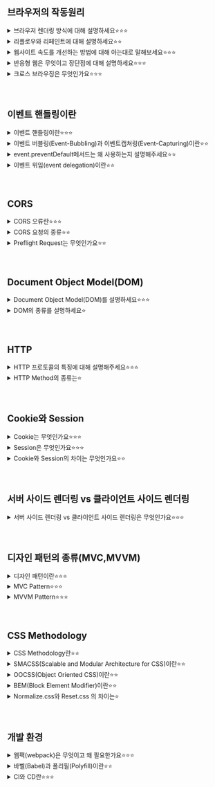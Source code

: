 ## 브라우저의 작동원리
<details>
<summary>브라우저 렌더링 방식에 대해 설명하세요⭐️⭐️⭐️</summary>
<!-- 한칸 공백 필요  -->

브라우저라는 것은 인터넷에 접속할 때 사용하는 크롬, 사파리, 파이어폭스 등을 말함

 1. HTML 파일과 CSS 파일을 파싱해서 각각 Tree를 만든다. (Parsing)
 2. 두 Tree를 결합하여 Rendering Tree를 만든다. (Style)
 3. Rendering Tree에서 각 노드의 위치와 크기를 계산한다. (Layout)
 4. 계산된 값을 이용해 각 노드를 화면상의 실제 픽셀로 변환하고, 레이어를 만든다. (Paint)
 5. 레이어를 합성하여 실제 화면에 나타낸다. (Composite)
</details>

<details>
<summary>리플로우와 리페인트에 대해 설명하세요⭐️⭐️</summary>
<!-- 한칸 공백 필요  -->

리플로우: 생성된 DOM 노드의 레이아웃 수치 변경 시 영향 받은 모든 노드의 수치를 다시 계산하여 렌더 트리를 재생성하는 과정, DOM 요소의 기하학적 속성이 변경될 때, 브라우저 사이즈가 변할 때, 스타일시트가 로딩되었을 때 발생하는 변화들을 다시 계산해주는 과정을 뜻하며, 레이아웃이라고도 함

리페인트: 리플로우 과정이 끝난 후 생성된 렌더 트리를 다시 그리는 과정, 변경된 요소를 실제로 화면에 그려주는 작업을 뜻함, 리플로우가 발생하면 필연적으로 리페인트가 실행됨, 리플로우보다는 상대적으로 훨씬 가벼운 작업임
</details>

<details>
<summary>웹사이트 속도를 개선하는 방법에 대해 아는대로 말해보세요⭐️⭐️⭐️</summary>
<!-- 한칸 공백 필요  -->

이미지 압축

코드 정리 및 압축

호스팅 업그레이드

브라우저 캐싱 활성화

웹 페이지 속도 개선 테스트
</details>

<details>
<summary>반응형 웹은 무엇이고 장단점에 대해 설명하세요⭐️⭐️⭐️</summary>
<!-- 한칸 공백 필요  -->

정의: 한 가지의 웹사이트로 다양한 종류의 기기에 최적화된 화면을 보여주는 것

장점
- 하나의 템플릿만을 사용해 다양한 사용자와 기긱에 대응할 수 있어 개발이 간편하다는 장점을 가짐
- 화면 크기가 해상도에 상관없이 웹 사이트를 잘 보여줌
- 어느기기, 어떤 접속 환경에서도 url이 같음
- 최신 웹 표준을 따름
- 트래픽 관리도 용이

단점
- 브라우저와 호환성에 문제가 있을 수 있음
- 디자인 자유도 떨어짐. 100% 맞춤 디자인이 어려움
- 성능 문제 있을 수 있음(로딩속도, 이미지 리사이징)
</details>

<details>
<summary>크로스 브라우징은 무엇인가요⭐️⭐️⭐️</summary>
<!-- 한칸 공백 필요  -->

웹 페이지 제작 시에 모든 브라우저에서 깨지지 않고 의도한 대로 올바르게(호환성) 나오게 하는 작업
</details>
<br></br>

## 이벤트 핸들링이란
<details>
<summary>이벤트 핸들링이란⭐️⭐️⭐️</summary>
<!-- 한칸 공백 필요  -->

클릭, 키보드 입력 등 사용자의 어떤 행위를 처리하는 것을 이벤트 핸들링이라고 함

- 이벤트를 받아줄 요소를 선택합니다.
- 그 요소가 어떤 이벤트에 반응할지, 즉 요소와 이벤트를 연결해주는 바인딩을 합니다.
- 이벤트가 발생했을 때 실행될 코드를 작성합니다.
</details>

<details>
<summary>이벤트 버블링(Event-Bubbling)과 이벤트캡쳐링(Event-Capturing)이란⭐️⭐️</summary>
<!-- 한칸 공백 필요  -->

Event Bubbling:
한 요소에 이벤트가 발생하면, 이 요소에 할당된 핸들러가 동작하고, 이어서 부모 요소의 핸들러가 동작함
가장 최상단의 조상 요소를 만날 때까지 이 과정이 반복되면서 요소 각각에 할당된 핸들러가 동작함
<br></br>
<img src="https://joshua1988.github.io/images/posts/web/javascript/event/event-bubble.png" height="200px" width="200px">

Event Capturing:
이벤트 캡쳐는 이벤트 버블링과 반대 방향으로 진행되는 이벤트 전파 방식입니다.

<img src="https://joshua1988.github.io/images/posts/web/javascript/event/event-capture.png" height="200px" width="200px">
</details>

<details>
<summary>event.preventDefault메서드는 왜 사용하는지 설명해주세요⭐️⭐️</summary>
<!-- 한칸 공백 필요  -->

정의: 이벤트를 명시적으로 처리하지 않은 경우, 해당 이벤트의 default 동작을 실행하지 않도록 지정하는 함수

사용하는 이유:
- 'a태그'를 클릭했을 때 지정된 href 링크로 이동하지 않게 하고 싶을 때
- 'form태그'내의 submit 역할을 하는 버튼을 클릭했을 때, 새로 실행하지 않게 하고 싶을 때

자세한 설명:
preventDefalut는 해당 이벤트에 기본적으로 설정된 기본 액션을 동작하지 않게 만드는 메서드입니다.
이 메서드를 사용하는 이유는 다양합니다. 가장 대표적인 경우가 form 요소의 submit 이벤트입니다. submit 이벤트는 해당 폼의 정보를 서버로 요청을 보내려는 기본 동작을 가지고 있어서,submit 이벤트가 일어나고 나면 화면이 의도치 않게 전환되거나 새로고침이 되는 경우가 있습니다.
현대 웹 개발에 들어서는 이런 서버 요청은 JavaScript에서 처리하기 때문에 이런 이벤트의 기본 동작은 막아주는 것이 종종 필요합니다.
</details>

<details>
<summary>이벤트 위임(event delegation)이란⭐️⭐️</summary>
<!-- 한칸 공백 필요  -->

이벤트 위임은 캡쳐링과 버블링을 이용한 것으로, 여러 엘리먼트마다 각각 이벤트 핸들러를 할당하지 않고, 공통되는 부모에 이벤트 핸들러를 할당하여 이벤트를 관리하는 방식

- 여러개의 자식 엘리먼트 이벤트 관리하기
- 동적 엘리먼트에 대한 이벤트 관리하기
</details>
<br></br>

## CORS
<details>
<summary>CORS 오류란⭐️⭐️⭐️</summary>
<!-- 한칸 공백 필요  -->

Cross-Origin Resource Sharing의 약자로
타 도메인 간에 자원을 공유할 수 있게 해주는 것을 의미한다

cors표준은 웹 브라우저가 사용하는 정보를 읽을 수 있도록 허가된 출처 집합을 서버에게 알려주도록 허용하는 특정 http헤더를 추가함으로써 동작한다

1. 브라우저가 리소스 요청됨(coross-origin 요청) ->
2. 보안상의 이유로 제한(Same-Origin-Policy동일 근원 정책) ->
3. 요청하는 대상과 프로토콜과 포트가 같아야함 ->
4. JSONP와 cors가 나옴

[자세한 자료](https://inpa.tistory.com/entry/WEB-%F0%9F%93%9A-CORS-%F0%9F%92%AF-%EC%A0%95%EB%A6%AC-%ED%95%B4%EA%B2%B0-%EB%B0%A9%EB%B2%95-%F0%9F%91%8F#:~:text=%EA%B6%8C%EC%9E%A5%ED%95%98%EB%8A%94%20%EB%B0%94%EB%8B%A4.-,%EC%98%88%EB%B9%84%20%EC%9A%94%EC%B2%AD%20(Preflight%20Request),%EC%9D%B8%EC%A7%80%20%EB%AF%B8%EB%A6%AC%20%ED%99%95%EC%9D%B8%ED%95%98%EB%8A%94%20%EA%B2%83%EC%9D%B4%EB%8B%A4.)
</details>

<details>
<summary>CORS 요청의 종류⭐️⭐️</summary>
<!-- 한칸 공백 필요  -->

Simple/Preflight, Credential/Non-Credential의 조합으로 4가지가 존재

1. Simple Request
2. Preflight Request
3. Request with Credential
4. Request without Credential
</details>

<details>
<summary>Preflight Request는 무엇인가요⭐️⭐️</summary>
<!-- 한칸 공백 필요  -->

사실 브라우저는 요청을 보낼때 한번에 바로 보내지않고, 먼저 예비 요청을 보내 서버와 잘 통신되는지 확인한 후 본 요청을 보낸다.

즉, 예비 요청의 역할은 본 요청을 보내기 전에 브라우저 스스로 안전한 요청인지 미리 확인하는 것이다.

이때 브라우저가 예비요청을 보내는 것을 Preflight라고 부르며, 이 예비요청의 HTTP 메소드를 GET이나 POST가 아닌 OPTIONS라는 요청이 사용된다는 것이 특징이다.
</details>
<br></br>

## Document Object Model(DOM)
<details>
<summary>Document Object Model(DOM)를 설명하세요⭐️⭐️⭐️</summary>
<!-- 한칸 공백 필요  -->

문서 객체 모델(DOM, Document Object Model)은 XML이나 HTML 문서에 접근하기 위한 일종의 인터페이스입니다.

이 객체 모델은 문서 내의 모든 요소를 정의하고, 각각의 요소에 접근하는 방법을 제공합니다.
</details>

<details>
<summary>DOM의 종류를 설명하세요⭐️</summary>
<!-- 한칸 공백 필요  -->

W3C DOM 표준은 세 가지 모델로 구분됩니다.

1. Core DOM : 모든 문서 타입을 위한 DOM 모델
2. HTML DOM : HTML 문서를 위한 DOM 모델
3. XML DOM : XML 문서를 위한 DOM 모델
</details>
<br></br>

## HTTP
<details>
<summary>HTTP 프로토콜의 특징에 대해 설명해주세요⭐️⭐️⭐️</summary>
<!-- 한칸 공백 필요  -->

Hyper Text Transfer Protocol
요청 메서드 를 정의하여, 주어진 리소스에 수행하길 원하는 행동을 나타내는 것

www 상에서 서버와 클라이언트가 정보(데이터)를 주고 받을 수 있는 프로토콜로, HTML문서를 주고 받는데 사용됨.

TCP 방식 : client - server 중 한 곳이 연결을 끊을 때까지 연결을 유지함.
HTTP 방식 : client가 server에서 html을 다운받고 나면 연결을 끊어버림.(HTTP통신의 특징 - 비연결(stateless))

특징
Stateless
클라이언트와 서버가 연결을 성공한 후, 클라이언트의 요청에 대해 서버가 응답을 하고 나면 연결을 끊어버리는 것을 말한다.

장점
통신 간의 연결 상태 처리나 정보의 저장을 관리할 필요가 없어서 서버 디자인이 간단해진다.

단점
연결을 끊어버리기 때문에 서버에서 클라이언트의 현재 상태를 알 수 없음. 로그인을 이미 했는데 연결을 끊었기 때문에 이후 작업에서 Client가 로그인을 했었는지 안했었는지 알 수 없음.
=> 이 문제를 위해 Cookie와 Session으로 클라이언트의 상태를 저장해서 연결은 끊어졌지만 사용자에게 마치 연결이 되어 있는 것처럼 서비스를 제공한다.

Request, Response
Request(요청)
웹 브라우저(Client)에서 웹 서버로 보내는 요청. 서버에게 데이터를 전송할 때 Request 객체에 담아 전달하게 된다.

Response(수신)
웹 서버에서 웹 브라우저(Client)로의 응답. 클라이언트로부터 서버에게 요청이 일어나고 나면 서버는 브라우저에 전달할 데이터를 Response 객체를 통해 전달한다.
___
HTTP는 클라이언트가 서버에 요청을 보내면 서버는 그에 대한 응답을 보내는 클라이언트 서버 구조로 이루어져 있으며, 무상태성, 비연결성이라는 특징을 갖습니다.

무상태성은 서버가 클라이언트의 상태를 기억하지 않는다는 뜻입니다. 즉, 상태 기억의 주체가 클라이언트가 된다는 말이며, 중간에 요청을 처리하는 서버가 바뀌어도 클라이언트가 상태를 잘 담아서 요청을 보내면 응답을 제대로 받을 수 있습니다.
서버가 바뀌어도 응답에 문제가 없다는 뜻은, 필요에 따라 서버를 무한히 증설할 수 있다는 의미입니다. 즉, 무상태성이라는 특성 덕에 서버의 무한한 증설이 가능해집니다.

비연결성은 요청과 응답을 주고 받은 후에 서버와의 연결을 끊는 것을 의미합니다. 서버와의 연결을 지속하지 않고 필요할 때에만 연결하기 때문에 최소한의 자원만 사용하게 된다는 장점이 있습니다. 하지만 HTTP 1.0 버전은 여러 요청을 보내야 할 때에도 매 요청마다 서버 연결과 종료를 반복하는 비효율성이 발생한다는 한계가 있습니다. 이러한 한계점을 HTTP 1.1 버전에서는 지속 연결과 파이프라인, HTTP 2.0 버전에서는 멀티플렉싱을 활용해서 해결합니다.
</details>

<details>
<summary>HTTP Method의 종류는⭐️</summary>
<!-- 한칸 공백 필요  -->

GET
특정 리소스의 표시를 요청할 때 사용, 오직 데이터를 받기만 한다.
(SELECT 문을 이용한 데이터를 수신)

POST
특정 리소스에 엔티티를 제출할 때 사용
서버에 Data를 보내기 위한 용도

PUT
서버가 Client 요청의 Body를 확인하여 요청 URL에 새로운 Resouce를 생성
서버의 Resource에 Data를 저장하기 위한 용도

DELETE
요청 Resource를 삭제하도록 요청
BUT HTTP 규격에는 Client 요청에도 서버가 무효화 시킬 수 있다고 정의됨
DELETE Method는 항상 보장되지 않는다.
</details>
<br></br>

## Cookie와 Session
<details>
<summary>Cookie는 무엇인가요⭐️⭐️⭐️</summary>
<!-- 한칸 공백 필요  -->

쿠키는 클라이언트 로컬에 저장되는 Key-Value쌍의 작은 데이터 파일이다.
사용자의 디스크나 웹 브라우저 메모리에 저장된다.
클라이언트 측에 “key와 value”형태의 text 타입으로 데이터가 저장된다. 데이터의 크기에 제한이 있다.

프로세스
- 브라우저에서 웹 페이지 접속
- 웹 서버에서 쿠키를 생성.
- 생성한 쿠키에 데이터를 담아 요청에 응답할 때 클라이언트에게 함께 전송.
- 클라이언트가 보관하다가 서버에 재요청할 때 쿠키를 함께 전송.
- 클라이언트와 서버가 로그인 정보가 유지되어있는 것처럼 사용.
</details>

<details>
<summary>Session은 무엇인가요⭐️⭐️⭐️</summary>
<!-- 한칸 공백 필요  -->

브라우저가 종료되기 전까지 클라이언트의 요청을 유지하게 해주는 기술이다.
웹 서비스를 위한 사용자의 정보를 서버측에 저장한다.
서버 측에 객체 타입으로 저장된다. 서버가 수용 가능한 만큼 저장할 수 있다.

프로세스
- 클라이언트가 서버에 접속 시 세션 ID를 발급
- 클라이언트는 쿠키(쿠키이름 : JSESSIONID)를 이용해 세션 ID를 저장해서 가지고 있음.
- 클라이언트가 서버에 재 요청 시 쿠키(JSESSIONID)를 이용하여 세션ID 값을 서버에 전달.

저장 기간
session.invalidate() 혹은 웹 브라우저가 종료될 때까지 데이터가 유지된다.
</details>

<details>
<summary>Cookie와 Session의 차이는 무엇인가요⭐️⭐️</summary>
<!-- 한칸 공백 필요  -->

저장위치:쿠키는 로컬에, 세션은 로컬과 서버에 저장됩니다.

보안:쿠키는 탈취와 변조가 가능하지만, 세션은 ID값만 가지고 있고 서버에도 저장이 되어있기 때문에 상대적으로 안전합니다.

Lifecycle:쿠키는 브라우저를 종료해도 파일로 남아있지만, 세션은 브라우저 종료시 세션을 삭제합니다

속도:쿠키는 파일에서 읽기 때문에 상대적으로 빠르고, 세션은 요청마다 서버에서 처리를 해야하기 때문에 비교적 느립니다.
</details>
<br></br>

## 서버 사이드 렌더링 vs 클라이언트 사이드 렌더링
<details>
<summary>서버 사이드 렌더링 vs 클라이언트 사이드 렌더링은 무엇인가요⭐️⭐️⭐️</summary>
<!-- 한칸 공백 필요  -->

SSR: 브라우저에 나타나는 형태 그대로를 HTML로 만들어 제공하며, 브라우저는 HTML을 표시하는 방식

CSR: SPA (Single Page Application), 서버는 JSON파일만 보내주고, HTML을 그리는 역할은 JavaScript를 통해 클라이언트 측에서 수행
</details>
<br></br>

## 디자인 패턴의 종류(MVC,MVVM)
<details>
<summary>디자인 패턴이란⭐️⭐️⭐️</summary>
<!-- 한칸 공백 필요  -->

어떤 것을 개발할 때 발생했던 문제점들을 정리해서 좀 더 쉽고 편리하게 개발할 수 있도록 만든 특정한 방법들을 의미한다.
</details>

<details>
<summary>MVC Pattern⭐️⭐️⭐️</summary>
<!-- 한칸 공백 필요  -->

Model-View-Controller의 약자로,
대표적인 디자인 패턴으로 개발할 때 구성요소를 Model, View, Controller로 역할을 나누어 개발을 하는 것을 의미한다.
사용자가 Controller를 조작하면 Controller는 Model을 통해 데이터를 가져오고 해당 데이터를 View에게 뿌려준다.
<br></br>
<img src="https://img1.daumcdn.net/thumb/R1280x0/?scode=mtistory2&fname=https%3A%2F%2Fblog.kakaocdn.net%2Fdn%2F7IE8f%2FbtqBRvw9sFF%2FAGLRdsOLuvNZ9okmGOlkx1%2Fimg.png" width="200" height="200">
<br></br>
MVC 패턴의 동작 순서
사용자의 Action들은 Controller에 들어오게 된다.
Controller는 사용자의 Action를 확인하고, Model을 업데이트한다.
Controller는 Model을 나타내줄 View를 선택한다.
View는 Model을 이용하여 화면을 나타낸다.

MVC패턴을 사용하는 프레임워크/라이브러리
- Angular JS
- DJango
- React 등
</details>

<details>
<summary>MVVM Pattern⭐️⭐️⭐️</summary>
<!-- 한칸 공백 필요  -->

MVVM 패턴은 Model + View + View Model를 합친 용어입니다. Model과 View은 다른 패턴과 동일합니다.

<img src="https://img1.daumcdn.net/thumb/R1280x0/?scode=mtistory2&fname=https%3A%2F%2Fblog.kakaocdn.net%2Fdn%2FCiXz0%2FbtqBQ1iMiVT%2FstaXr7UO95opKgXEU01EY0%2Fimg.png" width="200" height="200">

Model : 어플리케이션에서 사용되는 데이터와 그 데이터를 처리하는 부분입니다.

View : 사용자에서 보여지는 UI 부분입니다.

View Model : View를 표현하기 위해 만든 View를 위한 Model입니다. View를 나타내 주기 위한 Model이자 View를 나타내기 위한 데이터 처리를 하는 부분입니다.

MVVM 패턴의 동작 순서
1. 사용자의 Action들은 View를 통해 들어오게 됩니다.
2. View에 Action이 들어오면, Command 패턴으로 View Model에 Action을 전달합니다.
3. View Model은 Model에게 데이터를 요청합니다.
4. Model은 View Model에게 요청받은 데이터를 응답합니다.
5. View Model은 응답 받은 데이터를 가공하여 저장합니다.
6. View는 View Model과 Data Binding하여 화면을 나타냅니다.
7. 대표적인 디자인 패턴으로 개발할 때 구성요소를 Model, View, Controller로 역할을 나누어 개발을 하는 것을 의미한다.
8. 사용자가 Controller를 조작하면 Controller는 Model을 통해 데이터를 가져오고 해당 데이터를 View에게 뿌려준다.

장점

MVVM 패턴은 View와 Model 사이의 의존성이 없습니다. 또한 Command 패턴과 Data Binding을 사용하여 View와 View Model 사이의 의존성 또한 없앤 디자인패턴입니다. 각각의 부분은 독립적이기 때문에 모듈화 하여 개발할 수 있습니다.
</details>
<br></br>

## CSS Methodology
<details>
<summary>CSS Methodology란⭐️⭐️</summary>
<!-- 한칸 공백 필요  -->

명확하고 일관성있는 규칙

SMACSS(Scalable and Modular Architecture for CSS): 범주화

OOCSS(Object Oriented CSS): 구조와 모양을 분리,컨테이너와 컨텐츠를 분리

BEM(Block Element Modifier): 블록(block), 요소(element), 상태(modifier)로 구분하여 클래스 작성하며 엄격한 네이밍 규칙을 가짐
</details>

<details>
<summary>SMACSS(Scalable and Modular Architecture for CSS)이란⭐️⭐️</summary>
<!-- 한칸 공백 필요  -->

CSS를 범주화(Categorization)로 패턴화 하고자 하는 방법론이다

SMACSS는 작성할 CSS를 비슷한 종류끼리 모아 5가지 스타일로 나누고 각 유형에 맞는 선택자와 작명법, 코딩 기법을 제시한다. 기본(base), 레이아웃(layout), 모듈(module), 상태(state), 테마(theme) 다섯가지의 범주를 제시한다.

기본(base)
: Reset, Variable 등을 포함하고 !important를 쓰지 않는다.

레이아웃(layout)
: 주요 요소(id)와 하위 요소(class)로 구분하고 접두사를 사용한다.

모듈(module)
: 재사용성이 높은 구성 요소를 정의한다.

상태(state)
: 요소의 상태 변화를 표현하고 접두사 “is-“나 “s-“를 사용한다.

테마(theme)
: 사용자가 선택 가능 하도록 스타일을 재선언하여 사용한다.

SMACSS 사용시에는 지켜야 할 유의사항이 몇 가지 존재하는데, 대표적으로 아래의 4가지 유의사항들이 존재한다.
- 파생된 CSS셀렉터 사용금지
- Id 셀렉터 사용금지
- !Important 사용금지
- 다른 개발자들이 이해할 수 있도록 class 이름을 의미있게 지어야 함
</details>

<details>
<summary>OOCSS(Object Oriented CSS)이란⭐️⭐️</summary>
<!-- 한칸 공백 필요  -->

CSS를 모듈 방식으로 작성하여 중복을 줄이는 방식의 방법론이다.
주요 원리는 구조와 스타일을 분리해서 작성하는 것이다.

2가지 기본원칙
- 구조(structure)와 모양(skin)의 분리 : 반복적인 시각적 기능(배경, 테두리..)을 별도의 “스킨”으로 정의하여 다양한 객체와 혼합하여 중복 코드없이 시각적 다양성을 표현할 수 있다.
- 콘테이너와 콘텐츠의 분리 : 스타일을 정의할때 위치에 의존적인 스타일을 사용하지 않는다. 사물의 모양은 어디에 위치 하던지 동일하게 보인다. (예: .object h2{} 사용하지 않고 h2에 .title(클래스 이름)을 부여하여 사용한다. 이렇게 하면 클래스가 없는 h2는 모두 동일한 모습이고, title 클래스 역시 동일하게 보일것이며, 불필요한 스타일을 중복해서 정의할 필요가 없다)

이점
- 많은 CSS 코드가 재사용되면서 코드의 길이가 줄어든다. 즉 css 파일 크기가 작아져서 속도를 향상 시킬 수 있다.
- 새로운 요소를 추가할때, 기존 모듈을 통해서 재사용이 가능하고 쉽게 확장 가능하여 유지보수성이 높아진다.
</details>


<details>
<summary>BEM(Block Element Modifier)이란⭐️⭐️</summary>
<!-- 한칸 공백 필요  -->

CSS 제작 방법론으로, 일종의 네이밍 컨벤션이라고 볼 수 있다.
html 요소들을 각각 Block, Element, Modifier이렇게 세 가지로 분류해 작명한다.
이를 통해 복잡한 UI에서도 쉽고 빠르게 인터페이스를 개발할 수 있으며 복사 및 붙여 넣기없이 기존 코드를 재사용 할 수 있습니다.

- Block
재사용 가능한 독립적 블록, 가장 바깥쪽 상위요소
재사용을 위해 margin 또는 padding을 적용하지 않는다
블럭은 블럭을 감쌀 수 있다
- Element
블록을 구성하는 종속적인 하위요소
소속된 블록에 의존적이다
- Modifier
블록이나 엘리먼트의 변형, 속성을 의미 (모양,상태,동작 등)
기능은 같으나 모양 등이 다를 경우 사용한다
</details>

<details>
<summary>Normalize.css와 Reset.css 의 차이는⭐️</summary>
<!-- 한칸 공백 필요  -->

Reset.css는 초기화를 시키는 것에 집중
Normalize.css는 초기화를 시키지만 어느정도의 스타일이 가미되어있음
</details>
<br></br>

## 개발 환경
<details>
<summary>웹팩(webpack)은 무엇이고 왜 필요한가요⭐️⭐️⭐️</summary>
<!-- 한칸 공백 필요  -->

기능별로 모듈화했던 자바스크립트 파일들을 묶는 것을 말함

장점
- 이전에 각 파일마다 서버에 요청을 하여 자원을 얻어와야했던 반면, 같은 타입(html, css, js) 등 파일을 묶어서 요청/응답을 받아 네터워크 코스트가 감소함
- 다양한 모드가 지원되면서 최적화, 코드 압축 등 작업 지원
- 웹팩의 주요 구성 요소 중 하나인 로더가 일부 브라우저에서 지원이 되지 않는 ES6 형식의 자바스크립트 파일을 ES5로 변환하여 사용가능, 다른 모든 브라우저에 대해서도 커버 가능
</details>

<details>
<summary>바벨(Babel)과 폴리필(Polyfill)이란⭐️⭐️</summary>
<!-- 한칸 공백 필요  -->

바벨의 뜻:
바벨은 트랜스파일러로, 모던 자바스크립트 코드를 구 표준을 준수하는 코드로 바꿔줍니다.

바벨은 코드를 재작성해주는 트랜스파일러 프로그램입니다. 바벨은 개발자의 컴퓨터에서 돌아가는데, 이를 실행하면 기존 코드가 구 표준을 준수하는 코드로 변경됩니다. 변경된 코드는 웹사이트 형태로 사용자에게 전달되어 버전 차이로 인한 호환성 문제를 해결 해 줍니다. 웹팩과 같은 모던 프로젝트 빌드 시스템은 코드가 수정될 때마다 자동으로 트랜스파일러를 동작시켜줍니다.

폴리필의 뜻:
폴리필을 사전에서 찾아보면  충전솜이라는 의미를 가지고 있습니다. 폴리필의 역할은 사전 의미처럼 부족한 부분을 채워주는 역할을 합니다. 폴리필(polyfill)은 말 그대로 구현이 누락된 새로운 기능을 메꿔주는(fill in) 역할을 합니다.(쉽게 정의하면 크로스 브라우징을 뜻합니다.)

바벨과 폴리필이 필요한 이유?
브라우저마다 지원할 수 있는(랜더링 하는) 스펙이 다르기 때문입니다.
</details>

<details>
<summary>CI와 CD란⭐️⭐️⭐️</summary>
<!-- 한칸 공백 필요  -->

CI는 빌드/테스트 자동화 과정 과정
CD는 배포 자동화 과정

CI/CD는 자동화하여 애플리케이션을 더욱 짧은 주기로 고객에게 제공하는 방법

CI/CD는 새로운 코드 통합으로 인해 개발 및 운영팀에 발생하는 문제(일명 "통합 지옥(integration hell)")를 해결하기 위한 솔루션
</details>
<br></br>

